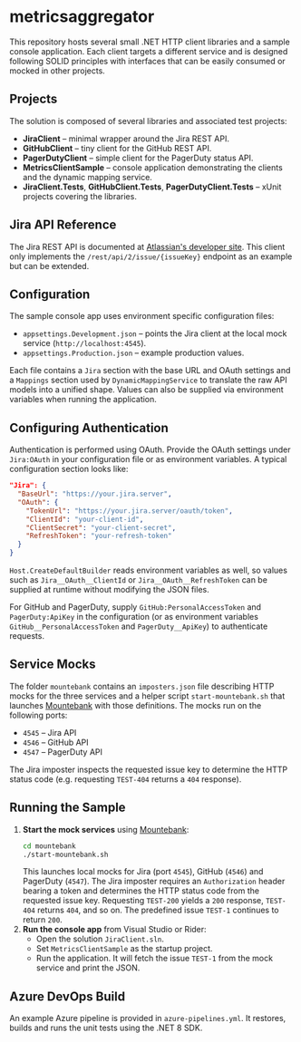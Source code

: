 # metricsaggregator

This repository hosts several small .NET HTTP client libraries and a sample console application. Each client targets a different service and is designed following SOLID principles with interfaces that can be easily consumed or mocked in other projects.

## Projects

The solution is composed of several libraries and associated test projects:

- **JiraClient** – minimal wrapper around the Jira REST API.
- **GitHubClient** – tiny client for the GitHub REST API.
- **PagerDutyClient** – simple client for the PagerDuty status API.
- **MetricsClientSample** – console application demonstrating the clients and the dynamic mapping service.
- **JiraClient.Tests**, **GitHubClient.Tests**, **PagerDutyClient.Tests** – xUnit projects covering the libraries.

## Jira API Reference

The Jira REST API is documented at [Atlassian's developer site](https://developer.atlassian.com/cloud/jira/platform/rest/v2/intro/). This client only implements the `/rest/api/2/issue/{issueKey}` endpoint as an example but can be extended.

## Configuration

The sample console app uses environment specific configuration files:

- `appsettings.Development.json` – points the Jira client at the local mock service (`http://localhost:4545`).
- `appsettings.Production.json` – example production values.

Each file contains a `Jira` section with the base URL and OAuth settings and a
`Mappings` section used by `DynamicMappingService` to translate the raw API
models into a unified shape. Values can also be supplied via environment
variables when running the application.

## Configuring Authentication

Authentication is performed using OAuth. Provide the OAuth settings under
`Jira:OAuth` in your configuration file or as environment variables. A typical
configuration section looks like:

```json
"Jira": {
  "BaseUrl": "https://your.jira.server",
  "OAuth": {
    "TokenUrl": "https://your.jira.server/oauth/token",
    "ClientId": "your-client-id",
    "ClientSecret": "your-client-secret",
    "RefreshToken": "your-refresh-token"
  }
}
```

`Host.CreateDefaultBuilder` reads environment variables as well, so values such
as `Jira__OAuth__ClientId` or `Jira__OAuth__RefreshToken` can be supplied at
runtime without modifying the JSON files.

For GitHub and PagerDuty, supply `GitHub:PersonalAccessToken` and `PagerDuty:ApiKey`
in the configuration (or as environment variables `GitHub__PersonalAccessToken`
and `PagerDuty__ApiKey`) to authenticate requests.

## Service Mocks

The folder `mountebank` contains an `imposters.json` file describing HTTP mocks
for the three services and a helper script `start-mountebank.sh` that launches
[Mountebank](http://www.mbtest.org/) with those definitions. The mocks run on
the following ports:

- `4545` – Jira API
- `4546` – GitHub API
- `4547` – PagerDuty API

The Jira imposter inspects the requested issue key to determine the HTTP status
code (e.g. requesting `TEST-404` returns a `404` response).

## Running the Sample

1. **Start the mock services** using [Mountebank](http://www.mbtest.org/):
   ```bash
   cd mountebank
   ./start-mountebank.sh
   ```
   This launches local mocks for Jira (port `4545`), GitHub (`4546`) and
   PagerDuty (`4547`). The Jira imposter requires an `Authorization` header
   bearing a token and determines the HTTP status code from the requested issue
   key. Requesting `TEST-200` yields a `200` response, `TEST-404` returns `404`,
   and so on. The predefined issue `TEST-1` continues to return `200`.
2. **Run the console app** from Visual Studio or Rider:
   - Open the solution `JiraClient.sln`.
   - Set `MetricsClientSample` as the startup project.
   - Run the application. It will fetch the issue `TEST-1` from the mock service and print the JSON.

## Azure DevOps Build

An example Azure pipeline is provided in `azure-pipelines.yml`. It restores, builds and runs the unit tests using the .NET 8 SDK.

